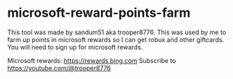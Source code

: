 # microsoft-reward-points-farm
This tool was made by sandum51 aka trooper8776. This was used by me to farm up points in microsoft rewards so I can get robux and other giftcards.
You will need to sign up for microsoft rewards.

Microsoft rewards: https://rewards.bing.com
Subscribe to https://youtube.com/@trooper8776

